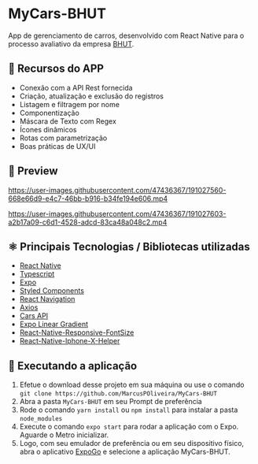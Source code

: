 # MyCars-BHUT
App de gerenciamento de carros, desenvolvido com React Native para o processo avaliativo da empresa [BHUT](https://www.bhut.com.br/).

## 📖 Recursos do APP
- Conexão com a API Rest fornecida
- Criação, atualização e exclusão do registros
- Listagem e filtragem por nome
- Componentização
- Máscara de Texto com Regex
- Ícones dinâmicos
- Rotas com parametrização
- Boas práticas de UX/UI

## 📱 Preview
  https://user-images.githubusercontent.com/47436367/191027560-668e66d9-e4c7-46bb-b916-b34fe194e606.mp4
  
  https://user-images.githubusercontent.com/47436367/191027603-a2b17a09-c6d1-4528-adcd-83ca48a048c2.mp4

## ⚛ Principais Tecnologias / Bibliotecas utilizadas
- [React Native](https://reactnative.dev/)
- [Typescript](https://www.typescriptlang.org/)
- [Expo](https://docs.expo.dev/)
- [Styled Components](https://styled-components.com/)
- [React Navigation](https://reactnavigation.org/)
- [Axios](https://axios-http.com/ptbr/docs/intro)
- [Cars API](http://api-test.bhut.com.br:3000/api-docs/#/)
- [Expo Linear Gradient](https://docs.expo.dev/versions/latest/sdk/linear-gradient/)
- [React-Native-Responsive-FontSize](https://github.com/heyman333/react-native-responsive-fontSize)
- [React-Native-Iphone-X-Helper](https://github.com/ptelad/react-native-iphone-x-helper)


## 🔧 Executando a aplicação
1. Efetue o download desse projeto em sua máquina ou use o comando ``git clone https://github.com/MarcusPOliveira/MyCars-BHUT``
2. Abra a pasta ``MyCars-BHUT`` em seu Prompt de preferência
3. Rode o comando ``yarn install`` ou ``npm install`` para instalar a pasta ``node_modules``
4. Execute o comando ``expo start`` para rodar a aplicação com o Expo. Aguarde o Metro inicializar.
5. Logo, com seu emulador de preferência ou em seu dispositivo físico, abra o aplicativo [ExpoGo](https://expo.dev/client) e selecione a aplicação MyCars-BHUT.
